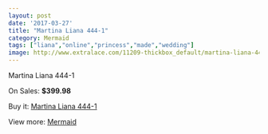 ```yaml
---
layout: post
date: '2017-03-27'
title: "Martina Liana 444-1"
category: Mermaid
tags: ["liana","online","princess","made","wedding"]
image: http://www.extralace.com/11209-thickbox_default/martina-liana-444-1.jpg
---
```

Martina Liana 444-1

On Sales: **$399.98**
<a href="https://www.extralace.com/mermaid/5280-martina-liana-444-1.html"><amp-img layout="responsive" width="600" height="600" src="//www.extralace.com/11209-thickbox_default/martina-liana-444-1.jpg" alt="Martina Liana 444-1 0" /></a>
<a href="https://www.extralace.com/mermaid/5280-martina-liana-444-1.html"><amp-img layout="responsive" width="600" height="600" src="//www.extralace.com/11212-thickbox_default/martina-liana-444-1.jpg" alt="Martina Liana 444-1 1" /></a>
<a href="https://www.extralace.com/mermaid/5280-martina-liana-444-1.html"><amp-img layout="responsive" width="600" height="600" src="//www.extralace.com/11211-thickbox_default/martina-liana-444-1.jpg" alt="Martina Liana 444-1 2" /></a>
<a href="https://www.extralace.com/mermaid/5280-martina-liana-444-1.html"><amp-img layout="responsive" width="600" height="600" src="//www.extralace.com/11210-thickbox_default/martina-liana-444-1.jpg" alt="Martina Liana 444-1 3" /></a>

Buy it: [Martina Liana 444-1](https://www.extralace.com/mermaid/5280-martina-liana-444-1.html "Martina Liana 444-1")

View more: [Mermaid](https://www.extralace.com/5-mermaid "Mermaid")